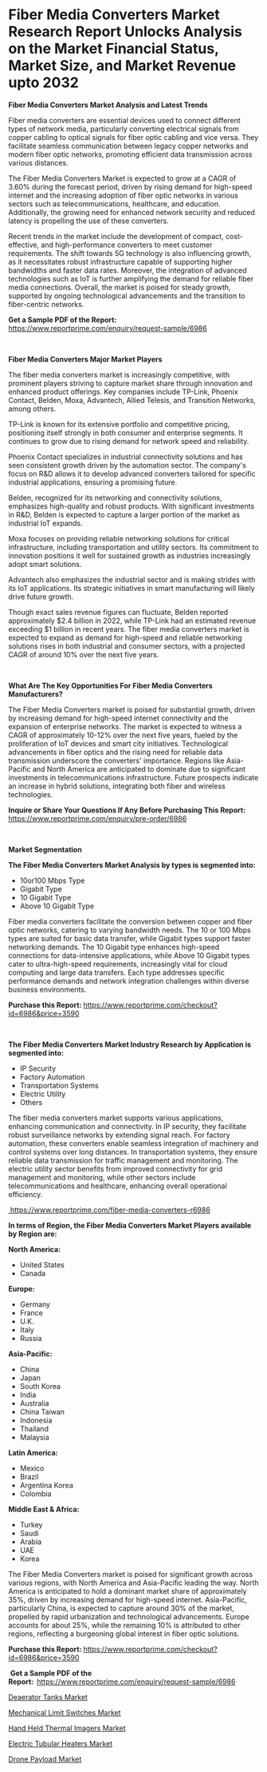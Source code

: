 <p><h1>Fiber Media Converters Market Research Report Unlocks Analysis on the Market Financial Status, Market Size, and Market Revenue upto 2032</h1></p><p><strong>Fiber Media Converters Market Analysis and Latest Trends</strong></p>
<p><p>Fiber media converters are essential devices used to connect different types of network media, particularly converting electrical signals from copper cabling to optical signals for fiber optic cabling and vice versa. They facilitate seamless communication between legacy copper networks and modern fiber optic networks, promoting efficient data transmission across various distances.</p><p>The Fiber Media Converters Market is expected to grow at a CAGR of 3.60% during the forecast period, driven by rising demand for high-speed internet and the increasing adoption of fiber optic networks in various sectors such as telecommunications, healthcare, and education. Additionally, the growing need for enhanced network security and reduced latency is propelling the use of these converters.</p><p>Recent trends in the market include the development of compact, cost-effective, and high-performance converters to meet customer requirements. The shift towards 5G technology is also influencing growth, as it necessitates robust infrastructure capable of supporting higher bandwidths and faster data rates. Moreover, the integration of advanced technologies such as IoT is further amplifying the demand for reliable fiber media connections. Overall, the market is poised for steady growth, supported by ongoing technological advancements and the transition to fiber-centric networks.</p></p>
<p><strong>Get a Sample PDF of the Report:&nbsp;</strong> <a href="https://www.reportprime.com/enquiry/request-sample/6986?utm_campaign=3070&utm_medium=2&utm_source=Github&utm_content=ia&utm_term=19032025&utm_id=fiber-media-converters">https://www.reportprime.com/enquiry/request-sample/6986</a></p>
<p>&nbsp;</p>
<p><strong>Fiber Media Converters Major Market Players</strong></p>
<p><p>The fiber media converters market is increasingly competitive, with prominent players striving to capture market share through innovation and enhanced product offerings. Key companies include TP-Link, Phoenix Contact, Belden, Moxa, Advantech, Allied Telesis, and Transition Networks, among others. </p><p>TP-Link is known for its extensive portfolio and competitive pricing, positioning itself strongly in both consumer and enterprise segments. It continues to grow due to rising demand for network speed and reliability.</p><p>Phoenix Contact specializes in industrial connectivity solutions and has seen consistent growth driven by the automation sector. The company's focus on R&D allows it to develop advanced converters tailored for specific industrial applications, ensuring a promising future.</p><p>Belden, recognized for its networking and connectivity solutions, emphasizes high-quality and robust products. With significant investments in R&D, Belden is expected to capture a larger portion of the market as industrial IoT expands.</p><p>Moxa focuses on providing reliable networking solutions for critical infrastructure, including transportation and utility sectors. Its commitment to innovation positions it well for sustained growth as industries increasingly adopt smart solutions.</p><p>Advantech also emphasizes the industrial sector and is making strides with its IoT applications. Its strategic initiatives in smart manufacturing will likely drive future growth.</p><p>Though exact sales revenue figures can fluctuate, Belden reported approximately $2.4 billion in 2022, while TP-Link had an estimated revenue exceeding $1 billion in recent years. The fiber media converters market is expected to expand as demand for high-speed and reliable networking solutions rises in both industrial and consumer sectors, with a projected CAGR of around 10% over the next five years.</p></p>
<p>&nbsp;</p>
<p><strong>What Are The Key Opportunities For Fiber Media Converters Manufacturers?</strong></p>
<p><p>The Fiber Media Converters market is poised for substantial growth, driven by increasing demand for high-speed internet connectivity and the expansion of enterprise networks. The market is expected to witness a CAGR of approximately 10-12% over the next five years, fueled by the proliferation of IoT devices and smart city initiatives. Technological advancements in fiber optics and the rising need for reliable data transmission underscore the converters' importance. Regions like Asia-Pacific and North America are anticipated to dominate due to significant investments in telecommunications infrastructure. Future prospects indicate an increase in hybrid solutions, integrating both fiber and wireless technologies.</p></p>
<p><strong>Inquire or Share Your Questions If Any Before Purchasing This Report:</strong> <a href="https://www.reportprime.com/enquiry/pre-order/6986?utm_campaign=3070&utm_medium=2&utm_source=Github&utm_content=ia&utm_term=19032025&utm_id=fiber-media-converters">https://www.reportprime.com/enquiry/pre-order/6986</a></p>
<p>&nbsp;</p>
<p><strong>Market Segmentation</strong></p>
<p><strong>The Fiber Media Converters Market Analysis by types is segmented into:</strong></p>
<p><ul><li>10or100 Mbps Type</li><li>Gigabit Type</li><li>10 Gigabit Type</li><li>Above 10 Gigabit Type</li></ul></p>
<p><p>Fiber media converters facilitate the conversion between copper and fiber optic networks, catering to varying bandwidth needs. The 10 or 100 Mbps types are suited for basic data transfer, while Gigabit types support faster networking demands. The 10 Gigabit type enhances high-speed connections for data-intensive applications, while Above 10 Gigabit types cater to ultra-high-speed requirements, increasingly vital for cloud computing and large data transfers. Each type addresses specific performance demands and network integration challenges within diverse business environments.</p></p>
<p><strong>Purchase this Report:&nbsp;</strong><a href="https://www.reportprime.com/checkout?id=6986&price=3590&utm_campaign=3070&utm_medium=2&utm_source=Github&utm_content=ia&utm_term=19032025&utm_id=fiber-media-converters">https://www.reportprime.com/checkout?id=6986&price=3590</a></p>
<p>&nbsp;</p>
<p><strong>The Fiber Media Converters Market Industry Research by Application is segmented into:</strong></p>
<p><ul><li>IP Security</li><li>Factory Automation</li><li>Transportation Systems</li><li>Electric Utility</li><li>Others</li></ul></p>
<p><p>The fiber media converters market supports various applications, enhancing communication and connectivity. In IP security, they facilitate robust surveillance networks by extending signal reach. For factory automation, these converters enable seamless integration of machinery and control systems over long distances. In transportation systems, they ensure reliable data transmission for traffic management and monitoring. The electric utility sector benefits from improved connectivity for grid management and monitoring, while other sectors include telecommunications and healthcare, enhancing overall operational efficiency.</p></p>
<p><a href="https://www.reportprime.com/fiber-media-converters-r6986?utm_campaign=3070&utm_medium=2&utm_source=Github&utm_content=ia&utm_term=19032025&utm_id=fiber-media-converters">&nbsp;https://www.reportprime.com/fiber-media-converters-r6986</a></p>
<p><strong>In terms of Region, the Fiber Media Converters Market Players available by Region are:</strong></p>
<p>
    <p> <strong> North America: </strong>
        <ul>
            <li>United States</li>
            <li>Canada</li>
        </ul>
        </p> 
    <p> <strong> Europe: </strong>
        <ul>
            <li>Germany</li>
            <li>France</li>
            <li>U.K.</li>
            <li>Italy</li>
            <li>Russia</li>
        </ul>
        </p> 
    <p> <strong> Asia-Pacific: </strong>
        <ul>
            <li>China</li>
            <li>Japan</li>
            <li>South Korea</li>
            <li>India</li>
            <li>Australia</li>
            <li>China Taiwan</li>
            <li>Indonesia</li>
            <li>Thailand</li>
            <li>Malaysia</li>
        </ul>
        </p> 
    <p> <strong> Latin America: </strong>
        <ul>
            <li>Mexico</li>
            <li>Brazil</li>
            <li>Argentina Korea</li>
            <li>Colombia</li>
        </ul>
        </p> 
    <p> <strong> Middle East & Africa: </strong>
        <ul>
            <li>Turkey</li>
            <li>Saudi</li>
            <li>Arabia</li>
            <li>UAE</li>
            <li>Korea</li>
        </ul>
    </p>
    </p>
<p><p>The Fiber Media Converters market is poised for significant growth across various regions, with North America and Asia-Pacific leading the way. North America is anticipated to hold a dominant market share of approximately 35%, driven by increasing demand for high-speed internet. Asia-Pacific, particularly China, is expected to capture around 30% of the market, propelled by rapid urbanization and technological advancements. Europe accounts for about 25%, while the remaining 10% is attributed to other regions, reflecting a burgeoning global interest in fiber optic solutions.</p></p>
<p><strong>Purchase this Report: </strong><a href="https://www.reportprime.com/checkout?id=6986&price=3590&utm_campaign=3070&utm_medium=2&utm_source=Github&utm_content=ia&utm_term=19032025&utm_id=fiber-media-converters">https://www.reportprime.com/checkout?id=6986&price=3590</a></p>
<p>&nbsp;<strong>Get a Sample PDF of the Report:&nbsp;&nbsp;</strong><a href="https://www.reportprime.com/enquiry/request-sample/6986?utm_campaign=3070&utm_medium=2&utm_source=Github&utm_content=ia&utm_term=19032025&utm_id=fiber-media-converters">https://www.reportprime.com/enquiry/request-sample/6986</a></p>
<p><strong></strong></p>
<p><p><a href="https://www.linkedin.com/pulse/theglobal-deaerator-tanks-market-sizeenormousand-growthrate-fgwee?utm_campaign=3070&utm_medium=2&utm_source=Github&utm_content=ia&utm_term=19032025&utm_id=fiber-media-converters">Deaerator Tanks Market</a></p><p><a href="https://www.linkedin.com/pulse/mechanical-limit-switches-market-analysis-forecast-105-ajmme?utm_campaign=3070&utm_medium=2&utm_source=Github&utm_content=ia&utm_term=19032025&utm_id=fiber-media-converters">Mechanical Limit Switches Market</a></p><p><a href="https://www.linkedin.com/pulse/hand-held-thermal-imagers-market-analysis-report-2025-2032-58vie?utm_campaign=3070&utm_medium=2&utm_source=Github&utm_content=ia&utm_term=19032025&utm_id=fiber-media-converters">Hand Held Thermal Imagers Market</a></p><p><a href="https://www.linkedin.com/pulse/electric-tubular-heaters-market-size-growing-cagr-144-li0je?utm_campaign=3070&utm_medium=2&utm_source=Github&utm_content=ia&utm_term=19032025&utm_id=fiber-media-converters">Electric Tubular Heaters Market</a></p><p><a href="https://www.linkedin.com/pulse/how-drone-payload-market-expectd-grow-54-cagr-upcoming-0yaof?utm_campaign=3070&utm_medium=2&utm_source=Github&utm_content=ia&utm_term=19032025&utm_id=fiber-media-converters">Drone Payload Market</a></p></p>